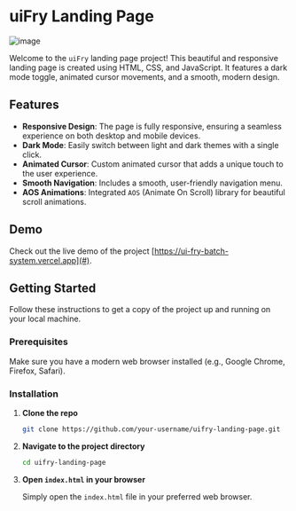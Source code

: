 # uiFry Landing Page

![image](https://github.com/mr0nerd/uiFry-batch-system/assets/148885897/d2d471d5-08b8-46d9-8bf6-a01647870b6c)


Welcome to the `uiFry` landing page project! This beautiful and responsive landing page is created using HTML, CSS, and JavaScript. It features a dark mode toggle, animated cursor movements, and a smooth, modern design.

## Features

- **Responsive Design**: The page is fully responsive, ensuring a seamless experience on both desktop and mobile devices.
- **Dark Mode**: Easily switch between light and dark themes with a single click.
- **Animated Cursor**: Custom animated cursor that adds a unique touch to the user experience.
- **Smooth Navigation**: Includes a smooth, user-friendly navigation menu.
- **AOS Animations**: Integrated `AOS` (Animate On Scroll) library for beautiful scroll animations.

## Demo

Check out the live demo of the project [https://ui-fry-batch-system.vercel.app](#).

## Getting Started

Follow these instructions to get a copy of the project up and running on your local machine.

### Prerequisites

Make sure you have a modern web browser installed (e.g., Google Chrome, Firefox, Safari).

### Installation

1. **Clone the repo**

    ```bash
    git clone https://github.com/your-username/uifry-landing-page.git
    ```

2. **Navigate to the project directory**

    ```bash
    cd uifry-landing-page
    ```

3. **Open `index.html` in your browser**

    Simply open the `index.html` file in your preferred web browser.


